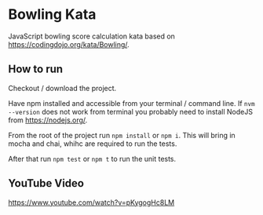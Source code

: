# Bowling Kata

JavaScript bowling score calculation kata based on https://codingdojo.org/kata/Bowling/.

## How to run

Checkout / download the project.

Have npm installed and accessible from your terminal / command line. If `nvm --version` does not work from terminal you probably need to install NodeJS from https://nodejs.org/.

From the root of the project run `npm install` or `npm i`. This will bring in mocha and chai, whihc are required to run the tests.

After that run `npm test` or `npm t` to run the unit tests.

## YouTube Video

https://www.youtube.com/watch?v=pKygogHc8LM
